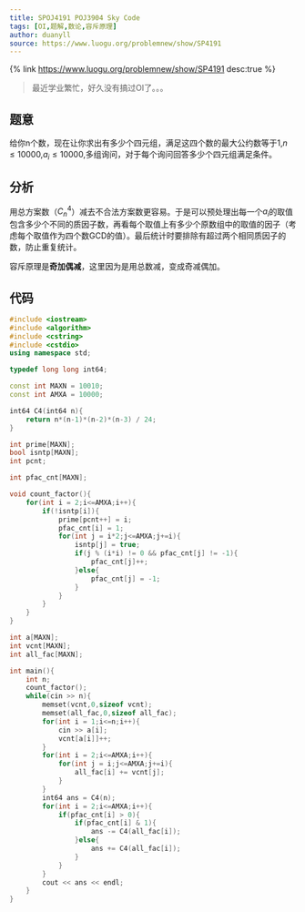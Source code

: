 ```yaml
---
title: SPOJ4191 POJ3904 Sky Code
tags: [OI,题解,数论,容斥原理]
author: duanyll
source: https://www.luogu.org/problemnew/show/SP4191
---
```


{% link https://www.luogu.org/problemnew/show/SP4191 desc:true %}

> 最近学业繁忙，好久没有搞过OI了。。。

<!-- more -->

## 题意

给你n个数，现在让你求出有多少个四元组，满足这四个数的最大公约数等于1,$n \leq 10000$,$a_i \leq 10000$,多组询问，对于每个询问回答多少个四元组满足条件。

## 分析

用总方案数（$C^{4}_{n}$）减去不合法方案数更容易。于是可以预处理出每一个$a_i$的取值包含多少个不同的质因子数，再看每个取值上有多少个原数组中的取值的因子（考虑每个取值作为四个数GCD的值）。最后统计时要排除有超过两个相同质因子的数，防止重复统计。

容斥原理是**奇加偶减**，这里因为是用总数减，变成奇减偶加。

## 代码

```cpp
#include <iostream>
#include <algorithm>
#include <cstring>
#include <cstdio>
using namespace std;

typedef long long int64;

const int MAXN = 10010;
const int AMXA = 10000;

int64 C4(int64 n){
    return n*(n-1)*(n-2)*(n-3) / 24;
}

int prime[MAXN];
bool isntp[MAXN];
int pcnt;

int pfac_cnt[MAXN];

void count_factor(){
    for(int i = 2;i<=AMXA;i++){
        if(!isntp[i]){
        	prime[pcnt++] = i;
        	pfac_cnt[i] = 1;
        	for(int j = i*2;j<=AMXA;j+=i){
        		isntp[j] = true;
        		if(j % (i*i) != 0 && pfac_cnt[j] != -1){
        			pfac_cnt[j]++;
        		}else{
        			pfac_cnt[j] = -1;
        		}
        	}
        }
    }
}

int a[MAXN];
int vcnt[MAXN];
int all_fac[MAXN];

int main(){
    int n;
    count_factor();
    while(cin >> n){
        memset(vcnt,0,sizeof vcnt);
        memset(all_fac,0,sizeof all_fac);
        for(int i = 1;i<=n;i++){
            cin >> a[i];
            vcnt[a[i]]++;
        }
        for(int i = 2;i<=AMXA;i++){
            for(int j = i;j<=AMXA;j+=i){
                all_fac[i] += vcnt[j];
            }
        }
        int64 ans = C4(n);
        for(int i = 2;i<=AMXA;i++){
            if(pfac_cnt[i] > 0){
                if(pfac_cnt[i] & 1){
                    ans -= C4(all_fac[i]);
                }else{
                    ans += C4(all_fac[i]);
                }
            }
        }
        cout << ans << endl;
    }
}
```
